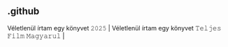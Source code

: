## .github

Véletlenül írtam egy könyvet 𝟸𝟶𝟸𝟻 | Véletlenül írtam egy könyvet 𝚃𝚎𝚕𝚓𝚎𝚜 𝙵𝚒𝚕𝚖 𝙼𝚊𝚐𝚢𝚊𝚛𝚞𝚕 | 
